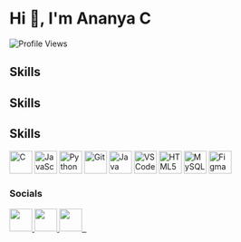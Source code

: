 Hi 👋, I'm Ananya C
=========================
<!--
*theananyac/theananyac* is a ✨ special ✨ repository because its README.md (this file) appears on your GitHub profile.

Here are some ideas to get you started:

- 🔭 I’m currently working on ...
- 🌱 I’m currently learning ...
- 👯 I’m looking to collaborate on ...
- 🤔 I’m looking for help with ...
- 💬 Ask me about ...
- 📫 How to reach me: ...
- 😄 Pronouns: ...
- ⚡ Fun fact: ...
-->

![Profile Views](https://komarev.com/ghpvc/?username=thecodefather&label=Profile%20views&color=0e75b6&style=flat)

## Skills

## Skills

## Skills

<p align="left">
  <img src="https://raw.githubusercontent.com/danielcranney/readme-generator/main/public/icons/skills/c-colored.svg" width="40" height="40" alt="C" />
  <img src="https://raw.githubusercontent.com/danielcranney/readme-generator/main/public/icons/skills/javascript-colored.svg" width="40" height="40" alt="JavaScript" />
  <img src="https://raw.githubusercontent.com/danielcranney/readme-generator/main/public/icons/skills/python-colored.svg" width="40" height="40" alt="Python" />
  <img src="https://raw.githubusercontent.com/danielcranney/readme-generator/main/public/icons/skills/git-colored.svg" width="40" height="40" alt="Git" />
  <img src="https://raw.githubusercontent.com/danielcranney/readme-generator/main/public/icons/skills/java-colored.svg" width="40" height="40" alt="Java" />
  <img src="https://raw.githubusercontent.com/danielcranney/readme-generator/main/public/icons/skills/visualstudiocode.svg" width="40" height="40" alt="VS Code" />
  <img src="https://raw.githubusercontent.com/danielcranney/readme-generator/main/public/icons/skills/html5-colored.svg" width="40" height="40" alt="HTML5" />
  <img src="https://raw.githubusercontent.com/danielcranney/readme-generator/main/public/icons/skills/mysql-colored.svg" width="40" height="40" alt="MySQL" />
  <img src="https://raw.githubusercontent.com/danielcranney/readme-generator/main/public/icons/skills/figma-colored.svg" width="40" height="40" alt="Figma" />
</p>

### Socials

<p align="left"> <a href="https://www.github.com/theananyac" target="_blank" rel="noreferrer"> <picture> <source media="(prefers-color-scheme: dark)" srcset="https://raw.githubusercontent.com/danielcranney/readme-generator/main/public/icons/socials/github-dark.svg" /> <source media="(prefers-color-scheme: light)" srcset="https://raw.githubusercontent.com/danielcranney/readme-generator/main/public/icons/socials/github.svg" /> <img src="https://raw.githubusercontent.com/danielcranney/readme-generator/main/public/icons/socials/github.svg" width="40" height="40" /> </picture> </a> <a href="http://www.instagram.com/the_ananya_c" target="_blank" rel="noreferrer"> <picture> <source media="(prefers-color-scheme: dark)" srcset="https://raw.githubusercontent.com/danielcranney/readme-generator/main/public/icons/socials/instagram-dark.svg" /> <source media="(prefers-color-scheme: light)" srcset="https://raw.githubusercontent.com/danielcranney/readme-generator/main/public/icons/socials/instagram.svg" /> <img src="https://raw.githubusercontent.com/danielcranney/readme-generator/main/public/icons/socials/instagram.svg" width="40" height="40" /> </picture> </a> <a href="https://www.linkedin.com/in/ananya-c-26b4ba258" target="_blank" rel="noreferrer"> <picture> <source media="(prefers-color-scheme: dark)" srcset="https://raw.githubusercontent.com/danielcranney/readme-generator/main/public/icons/socials/linkedin-dark.svg" /> <source media="(prefers-color-scheme: light)" srcset="https://raw.githubusercontent.com/danielcranney/readme-generator/main/public/icons/socials/linkedin.svg" /> <img src="https://raw.githubusercontent.com/danielcranney/readme-generator/main/public/icons/socials/linkedin.svg" width="40" height="40" /> </picture> </a></p>

